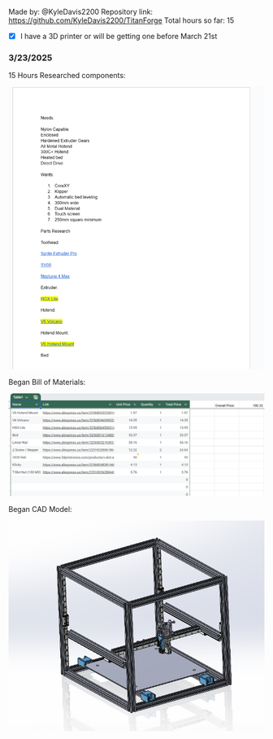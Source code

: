 Made by: @KyleDavis2200
Repository link: https://github.com/KyleDavis2200/TitanForge
Total hours so far: 15

- [x] I have a 3D printer or will be getting one before March 21st

### 3/23/2025
15 Hours
Researched components:

<img src="https://github.com/KyleDavis2200/TitanForge/blob/main/research.png" width="550">

Began Bill of Materials:

<img src="https://github.com/KyleDavis2200/TitanForge/blob/main/day1%20bom.png" width="550">

Began CAD Model:

<img src="https://github.com/KyleDavis2200/TitanForge/blob/main/day%201%20cad.png" width="550">
